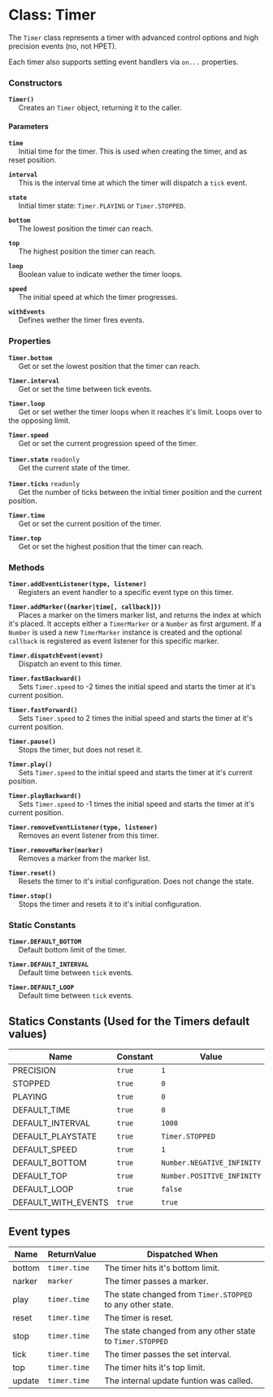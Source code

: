 # Class: Timer
The `Timer` class represents a timer with advanced control options and high precision events (no, not HPET).

Each timer also supports setting event handlers via `on...` properties.

### Constructors
**`Timer()`**  
&nbsp;&nbsp;&nbsp;&nbsp;
Creates an `Timer` object, returning it to the caller.

#### Parameters
**`time`**  
&nbsp;&nbsp;&nbsp;&nbsp;
Initial time for the timer. This is used when creating the timer, and as reset position.

**`interval`**  
&nbsp;&nbsp;&nbsp;&nbsp;
This is the interval time at which the timer will dispatch a `tick` event.

**`state`**  
&nbsp;&nbsp;&nbsp;&nbsp;
Initial timer state: `Timer.PLAYING` or `Timer.STOPPED`.

**`bottom`**  
&nbsp;&nbsp;&nbsp;&nbsp;
The lowest position the timer can reach.

**`top`**  
&nbsp;&nbsp;&nbsp;&nbsp;
The highest position the timer can reach.

**`loop`**  
&nbsp;&nbsp;&nbsp;&nbsp;
Boolean value to indicate wether the timer loops.

**`speed`**  
&nbsp;&nbsp;&nbsp;&nbsp;
The initial speed at which the timer progresses.

**`withEvents`**  
&nbsp;&nbsp;&nbsp;&nbsp;
Defines wether the timer fires events.

### Properties
**`Timer.bottom`**  
&nbsp;&nbsp;&nbsp;&nbsp;
Get or set the lowest position that the timer can reach.

**`Timer.interval`**  
&nbsp;&nbsp;&nbsp;&nbsp;
Get or set the time between tick events.

**`Timer.loop`**  
&nbsp;&nbsp;&nbsp;&nbsp;
Get or set wether the timer loops when it reaches it's limit. Loops over to the opposing limit.

**`Timer.speed`**  
&nbsp;&nbsp;&nbsp;&nbsp;
Get or set the current progression speed of the timer.

**`Timer.state`** `readonly`  
&nbsp;&nbsp;&nbsp;&nbsp;
Get the current state of the timer.

**`Timer.ticks`** ``readonly``  
&nbsp;&nbsp;&nbsp;&nbsp;
Get the number of ticks between the initial timer position and the current position.

**`Timer.time`**  
&nbsp;&nbsp;&nbsp;&nbsp;
Get or set the current position of the timer.

**`Timer.top`**  
&nbsp;&nbsp;&nbsp;&nbsp;
Get or set the highest position that the timer can reach.

### Methods
**`Timer.addEventListener(type, listener)`**  
&nbsp;&nbsp;&nbsp;&nbsp;
Registers an event handler to a specific event type on this timer.

**`Timer.addMarker({marker|time[, callback]})`**  
&nbsp;&nbsp;&nbsp;&nbsp;
Places a marker on the timers marker list, and returns the index at which it's placed. It accepts either a `TimerMarker` or a `Number` as first argument. If a `Number` is used a new `TimerMarker` instance is created and the optional `callback` is registered as event listener for this specific marker.

**`Timer.dispatchEvent(event)`**  
&nbsp;&nbsp;&nbsp;&nbsp;
Dispatch an event to this timer.

**`Timer.fastBackward()`**  
&nbsp;&nbsp;&nbsp;&nbsp;
Sets `Timer.speed` to -2 times the initial speed and starts the timer at it's current position.

**`Timer.fastForward()`**  
&nbsp;&nbsp;&nbsp;&nbsp;
Sets `Timer.speed` to 2 times the initial speed and starts the timer at it's current position.

**`Timer.pause()`**  
&nbsp;&nbsp;&nbsp;&nbsp;
Stops the timer, but does not reset it.

**`Timer.play()`**  
&nbsp;&nbsp;&nbsp;&nbsp;
Sets `Timer.speed` to the initial speed and starts the timer at it's current position.

**`Timer.playBackward()`**  
&nbsp;&nbsp;&nbsp;&nbsp;
Sets `Timer.speed` to -1 times the initial speed and starts the timer at it's current position.

**`Timer.removeEventListener(type, listener)`**  
&nbsp;&nbsp;&nbsp;&nbsp;
Removes an event listener from this timer.

**`Timer.removeMarker(marker)`**  
&nbsp;&nbsp;&nbsp;&nbsp;
Removes a marker from the marker list.

**`Timer.reset()`**  
&nbsp;&nbsp;&nbsp;&nbsp;
Resets the timer to it's initial configuration. Does not change the state.

**`Timer.stop()`**  
&nbsp;&nbsp;&nbsp;&nbsp;
Stops the timer and resets it to it's initial configuration.

### Static Constants
**`Timer.DEFAULT_BOTTOM`**  
&nbsp;&nbsp;&nbsp;&nbsp;
Default bottom limit of the timer.

**`Timer.DEFAULT_INTERVAL`**  
&nbsp;&nbsp;&nbsp;&nbsp;
Default time between `tick` events.

**`Timer.DEFAULT_LOOP`**  
&nbsp;&nbsp;&nbsp;&nbsp;
Default time between `tick` events.



## Statics Constants (Used for the Timers default values)
Name                | Constant | Value
--------------------|----------|-----------------
PRECISION           | `true`   | `1`
STOPPED             | `true`   | `0`
PLAYING             | `true`   | `0`
DEFAULT_TIME        | `true`   | `0`
DEFAULT_INTERVAL    | `true`   | `1000`
DEFAULT_PLAYSTATE   | `true`   | `Timer.STOPPED`
DEFAULT_SPEED       | `true`   | `1`
DEFAULT_BOTTOM      | `true`   | `Number.NEGATIVE_INFINITY`
DEFAULT_TOP         | `true`   | `Number.POSITIVE_INFINITY`
DEFAULT_LOOP        | `true`   | `false`
DEFAULT_WITH_EVENTS | `true`   | `true`

## Event types
Name      | ReturnValue  | Dispatched When
----------|--------------|-----------------
bottom    | `timer.time` | The timer hits it's bottom limit.
narker    | `marker`     | The timer passes a marker.
play      | `timer.time` | The state changed from `Timer.STOPPED` to any other state.
reset     | `timer.time` | The timer is reset.
stop      | `timer.time` | The state changed from any other state to `Timer.STOPPED`
tick      | `timer.time` | The timer passes the set interval.
top       | `timer.time` | The timer hits it's top limit.
update    | `timer.time` | The internal update funtion was called.






